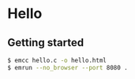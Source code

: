 # Hello

## Getting started

```bash
$ emcc hello.c -o hello.html
$ emrun --no_browser --port 8080 .
```
